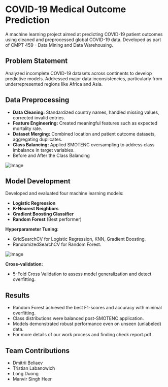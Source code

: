 # COVID-19 Medical Outcome Prediction

A machine learning project aimed at predicting COVID-19 patient outcomes using cleaned and preprocessed global COVID-19 data. Developed as part of CMPT 459 - Data Mining and Data Warehousing.

## Problem Statement
Analyzed incomplete COVID-19 datasets across continents to develop predictive models. Addressed major data inconsistencies, particularly from underrepresented regions like Africa and Asia.

## Data Preprocessing
- **Data Cleaning:** Standardized country names, handled missing values, corrected invalid entries.
- **Feature Engineering:** Created meaningful features such as expected mortality rate.
- **Dataset Merging:** Combined location and patient outcome datasets, aggregating duplicates.
- **Class Balancing:** Applied SMOTENC oversampling to address class imbalance in target variables.
- Before and After the Class Balancing

![Image](https://github.com/user-attachments/assets/c49636e3-4696-4d97-b7a1-0441731c4050)

## Model Development
Developed and evaluated four machine learning models:
- **Logistic Regression**
- **K-Nearest Neighbors**
- **Gradient Boosting Classifier**
- **Random Forest** (Best performer)

**Hyperparameter Tuning**:  
- GridSearchCV for Logistic Regression, KNN, Gradient Boosting.
- RandomizedSearchCV for Random Forest.

![Image](https://github.com/user-attachments/assets/f612f9f3-ee8e-45a8-ba0e-673d6937e34a)

**Cross-validation:**  
- 5-Fold Cross Validation to assess model generalization and detect overfitting.

## Results
- Random Forest achieved the best F1-scores and accuracy with minimal overfitting.
- Class distributions were balanced post-SMOTENC application.
- Models demonstrated robust performance even on unseen (unlabeled) data.
- For more details of our work process and finding check report.pdf

## Team Contributions
- Dmitrii Beliaev
- Tristian Labanowich
- Long Duong
- Manvir Singh Heer
